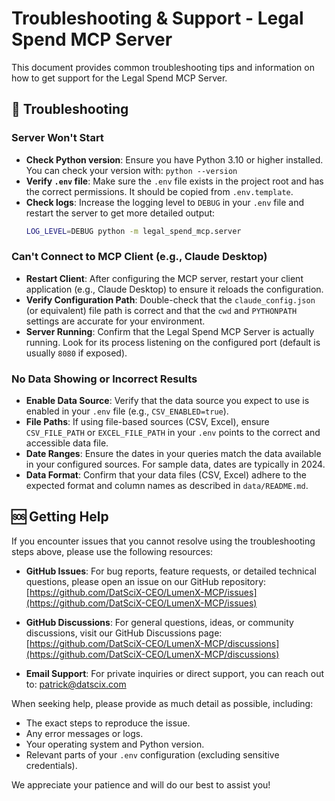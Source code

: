 # Troubleshooting & Support - Legal Spend MCP Server

This document provides common troubleshooting tips and information on how to get support for the Legal Spend MCP Server.

## 🔧 Troubleshooting

### Server Won't Start

-   **Check Python version**: Ensure you have Python 3.10 or higher installed. You can check your version with: `python --version`
-   **Verify `.env` file**: Make sure the `.env` file exists in the project root and has the correct permissions. It should be copied from `.env.template`.
-   **Check logs**: Increase the logging level to `DEBUG` in your `.env` file and restart the server to get more detailed output:
    ```bash
    LOG_LEVEL=DEBUG python -m legal_spend_mcp.server
    ```

### Can't Connect to MCP Client (e.g., Claude Desktop)

-   **Restart Client**: After configuring the MCP server, restart your client application (e.g., Claude Desktop) to ensure it reloads the configuration.
-   **Verify Configuration Path**: Double-check that the `claude_config.json` (or equivalent) file path is correct and that the `cwd` and `PYTHONPATH` settings are accurate for your environment.
-   **Server Running**: Confirm that the Legal Spend MCP Server is actually running. Look for its process listening on the configured port (default is usually `8080` if exposed).

### No Data Showing or Incorrect Results

-   **Enable Data Source**: Verify that the data source you expect to use is enabled in your `.env` file (e.g., `CSV_ENABLED=true`).
-   **File Paths**: If using file-based sources (CSV, Excel), ensure `CSV_FILE_PATH` or `EXCEL_FILE_PATH` in your `.env` points to the correct and accessible data file.
-   **Date Ranges**: Ensure the dates in your queries match the data available in your configured sources. For sample data, dates are typically in 2024.
-   **Data Format**: Confirm that your data files (CSV, Excel) adhere to the expected format and column names as described in `data/README.md`.

## 🆘 Getting Help

If you encounter issues that you cannot resolve using the troubleshooting steps above, please use the following resources:

-   **GitHub Issues**: For bug reports, feature requests, or detailed technical questions, please open an issue on our GitHub repository:
    [https://github.com/DatSciX-CEO/LumenX-MCP/issues](https://github.com/DatSciX-CEO/LumenX-MCP/issues)

-   **GitHub Discussions**: For general questions, ideas, or community discussions, visit our GitHub Discussions page:
    [https://github.com/DatSciX-CEO/LumenX-MCP/discussions](https://github.com/DatSciX-CEO/LumenX-MCP/discussions)

-   **Email Support**: For private inquiries or direct support, you can reach out to:
    patrick@datscix.com

When seeking help, please provide as much detail as possible, including:

-   The exact steps to reproduce the issue.
-   Any error messages or logs.
-   Your operating system and Python version.
-   Relevant parts of your `.env` configuration (excluding sensitive credentials).

We appreciate your patience and will do our best to assist you!
